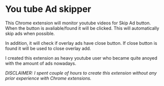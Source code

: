 # You tube Ad skipper

This Chrome extension will monitor youtube videos for Skip Ad button. When the button is avaliable/found it will be clicked. This will automatically skip ads when possible.

In addition, it will check if overlay ads have close button. If close button is found it will be used to close overlay add.

I created this extension as heavy youtube user who became quite anoyed with the amount of ads nowadays.

_DISCLAIMER: I spent couple of hours to create this extension without any prior experience with Chrome extensions._
